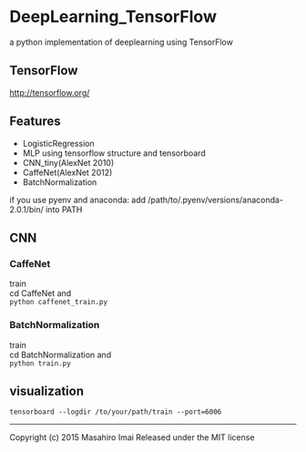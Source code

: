 # DeepLearning_TensorFlow
a python implementation of deeplearning using TensorFlow

## TensorFlow ##
http://tensorflow.org/

## Features

- LogisticRegression
- MLP using tensorflow structure and tensorboard
- CNN_tiny(AlexNet 2010)
- CaffeNet(AlexNet 2012)
- BatchNormalization

if you use pyenv and anaconda:
add /path/to/.pyenv/versions/anaconda-2.0.1/bin/ into PATH

## CNN
### CaffeNet
train  
cd CaffeNet and  
`python caffenet_train.py`

### BatchNormalization
train  
cd BatchNormalization and  
`python train.py`


## visualization  
`tensorboard --logdir /to/your/path/train --port=6006`



---

Copyright (c) 2015 Masahiro Imai
Released under the MIT license
